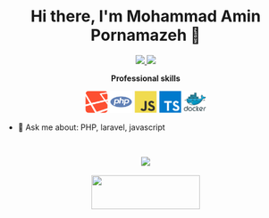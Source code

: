 <h1 align="center">Hi there, I'm Mohammad Amin Pornamazeh 👋</h1>

<p align="center">
 <a href="www.linkedin.com/in/mohammadapr" target="_blank">
  <img src="https://img.icons8.com/fluent/48/000000/linkedin.png" />
 </a>
 <a href="https://www.instagram.com/mohammada.pr/" target="_blank">
  <img src="https://img.icons8.com/fluent/48/000000/instagram.png" />
 </a>

</p>

<p align="center"> 
 <strong>
  Professional skills
  </strong>
</p>

<p align="center"> 
  <img src="https://raw.githubusercontent.com/devicons/devicon/master/icons/laravel/laravel-plain.svg" alt="csharp" width="40" height="40" />
  <img src="https://raw.githubusercontent.com/devicons/devicon/master/icons/php/php-plain.svg" alt="dotnet" width="40" height="40" />
  <img src="https://raw.githubusercontent.com/devicons/devicon/master/icons/javascript/javascript-original.svg" alt="javascript" width="40" height="40" />
  <img src="https://raw.githubusercontent.com/devicons/devicon/master/icons/typescript/typescript-original.svg" alt="typescript" width="40" height="40" />
  <img src="https://raw.githubusercontent.com/devicons/devicon/master/icons/docker/docker-original-wordmark.svg" alt="docker" width="40" height="40" />
</p>

- 💬 Ask me about: PHP, laravel, javascript

</br>

<p align="center">
 <a href="#" alt="Mohammadad Amin Pornamazeh's github stats">
  <img src="https://github-readme-stats.vercel.app/api?username=mohammadapr&theme=tokyonight&show_icons=true" />
 </a>
</p>

<p align="center">
 <a href="https://www.buymeacoffee.com/mohamadapr" target="_blank">
  <img src="https://cdn.buymeacoffee.com/buttons/v2/default-orange.png" height="61" width="194" />
 </a>
</p>
